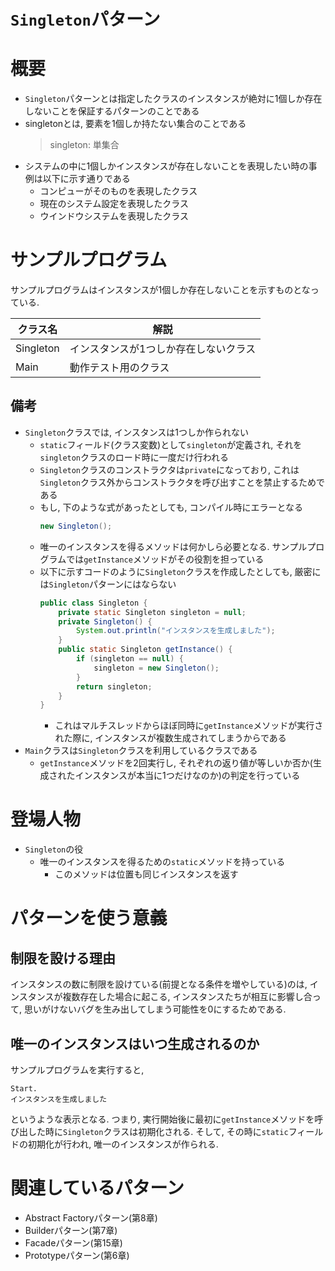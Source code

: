 # `Singleton`パターン

# 概要
- `Singleton`パターンとは指定したクラスのインスタンスが絶対に1個しか存在しないことを保証するパターンのことである
- singletonとは, 要素を1個しか持たない集合のことである
    > singleton: 単集合
- システムの中に1個しかインスタンスが存在しないことを表現したい時の事例は以下に示す通りである
    - コンピューがそのものを表現したクラス
    - 現在のシステム設定を表現したクラス
    - ウインドウシステムを表現したクラス

# サンプルプログラム
サンプルプログラムはインスタンスが1個しか存在しないことを示すものとなっている.

| クラス名 | 解説 |
| --- | --- |
| Singleton | インスタンスが1つしか存在しないクラス |
| Main | 動作テスト用のクラス |

## 備考
- `Singleton`クラスでは, インスタンスは1つしか作られない
    - `static`フィールド(クラス変数)として`singleton`が定義され, それを`singleton`クラスのロード時に一度だけ行われる
    - `Singleton`クラスのコンストラクタは`private`になっており, これは`Singleton`クラス外からコンストラクタを呼び出すことを禁止するためである
    - もし, 下のような式があったとしても, コンパイル時にエラーとなる
        ```java
        new Singleton();
        ```
    - 唯一のインスタンスを得るメソッドは何かしら必要となる. サンプルプログラムでは`getInstance`メソッドがその役割を担っている
    - 以下に示すコードのように`Singleton`クラスを作成したとしても, 厳密には`Singleton`パターンにはならない
        ```java
        public class Singleton {
            private static Singleton singleton = null;
            private Singleton() {
                System.out.println("インスタンスを生成しました");
            }
            public static Singleton getInstance() {
                if (singleton == null) {
                    singleton = new Singleton();
                }
                return singleton;
            }
        }
        ```
        - これはマルチスレッドからほぼ同時に`getInstance`メソッドが実行された際に, インスタンスが複数生成されてしまうからである
- `Main`クラスは`Singleton`クラスを利用しているクラスである
    - `getInstance`メソッドを2回実行し, それぞれの返り値が等しいか否か(生成されたインスタンスが本当に1つだけなのか)の判定を行っている

# 登場人物
- `Singleton`の役
    - 唯一のインスタンスを得るための`static`メソッドを持っている
        - このメソッドは位置も同じインスタンスを返す

# パターンを使う意義
## 制限を設ける理由
インスタンスの数に制限を設けている(前提となる条件を増やしている)のは, インスタンスが複数存在した場合に起こる, インスタンスたちが相互に影響し合って, 思いがけないバグを生み出してしまう可能性を0にするためである.
## 唯一のインスタンスはいつ生成されるのか
サンプルプログラムを実行すると,
```
Start.
インスタンスを生成しました
```
というような表示となる. つまり, 実行開始後に最初に`getInstance`メソッドを呼び出した時に`Singleton`クラスは初期化される. そして, その時に`static`フィールドの初期化が行われ, 唯一のインスタンスが作られる.

# 関連しているパターン
- Abstract Factoryパターン(第8章)
- Builderパターン(第7章)
- Facadeパターン(第15章)
- Prototypeパターン(第6章)